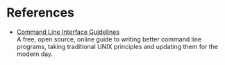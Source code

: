 # References

- [Command Line Interface Guidelines](//clig.dev/) \
  A free, open source, online guide to writing better command line programs, taking traditional UNIX principles and updating them for the modern day.
